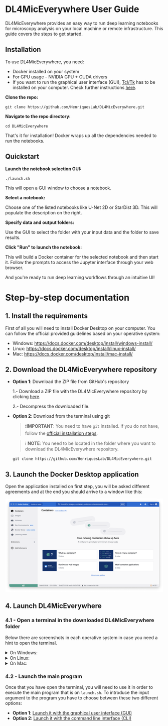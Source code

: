# DL4MicEverywhere User Guide

DL4MicEverywhere provides an easy way to run deep learning notebooks for microscopy analysis on your local machine or remote infrastructure. This guide covers the steps to get started.

## Installation

To use DL4MicEverywhere, you need:

- Docker installed on your system 
- For GPU usage - NVIDIA GPU + CUDA drivers
- If you want to run the graphical user interface (GUI),  [Tcl/Tk](https://www.tcl.tk/) has to be installed on your computer. Check further instructions [here](docs/GUI_USER_GUIDE.md).

**Clone the repo:**

```
git clone https://github.com/HenriquesLab/DL4MicEverywhere.git
```

**Navigate to the repo directory:**

```
cd DL4MicEverywhere
```

That's it for installation! Docker wraps up all the dependencies needed to run the notebooks.

## Quickstart 

**Launch the notebook selection GUI:**

```
./launch.sh
```

This will open a GUI window to choose a notebook. 

**Select a notebook:**

Choose one of the listed notebooks like U-Net 2D or StarDist 3D. This will populate the description on the right.

**Specify data and output folders:** 

Use the GUI to select the folder with your input data and the folder to save results. 

**Click "Run" to launch the notebook:**

This will build a Docker container for the selected notebook and then start it. Follow the prompts to access the Jupyter interface through your web browser.

And you're ready to run deep learning workflows through an intuitive UI!

# Step-by-step documentation

## 1. Install the requirements

First of all you will need to install Docker Desktop on your computer. You can follow the official provided guidelines based on your operative system:

* Windows: https://docs.docker.com/desktop/install/windows-install/
* Linux: https://docs.docker.com/desktop/install/linux-install/
* Mac: https://docs.docker.com/desktop/install/mac-install/

## 2. Download the DL4MicEverywhere repository

* **Option 1**: Download the ZIP file from GitHub's repository

    1.- Download a ZIP file with the DL4MicEverywhere repository by clicking [here](https://github.com/HenriquesLab/DL4MicEverywhere/archive/refs/heads/main.zip).

    2.- Decompress the downloaded file.

* **Option 2**: Download from the terminal using git

    > ❗**IMPORTANT**:
    > You need to have `git` installed. If you do not have, follow the [official installation steps](https://git-scm.com/book/en/v2/Getting-Started-Installing-Git).

    > ℹ️ **NOTE**:
    > You need to be located in the folder where you want to download the DL4MicEverywhere repository.

    ```
    git clone https://github.com/HenriquesLab/DL4MicEverywhere.git
    ```

## 3. Launch the Docker Desktop application

Open the application installed on first step, you will be asked different agreements and at the end you should arrive to a window like this:

![Docker desktop application](https://github.com/HenriquesLab/DL4MicEverywhere/blob/documentation/Wiki%20images/Docker_desktop.png)

## 4. Launch DL4MicEverywhere

### 4.1 - Open a terminal in the downloaded DL4MicEverywhere folder
Below there are screenshots in each operative system in case you need a hint to open the terminal.

<details>
<summary>On Windows:</summary>

Inside the downloaded folder from DL4MicEverywhere, you will need to right-click an empty are of the folder. Then, among those options you will find **Open the terminal** like in the picture below:

<img src="https://github.com/HenriquesLab/DL4MicEverywhere/blob/documentation/Wiki%20images/Terminal_Windows.png" 
     alt="Screenshot launching the terminal on Windows"
     width="60%" 
     height="60%" />

</details>

<details>
<summary>On Linux:</summary>

Inside the downloaded folder from DL4MicEverywhere, you will need to right-click an empty are of the folder. Then, among those options you will find **Open in Terminal** like in the picture below:

<img src="https://github.com/HenriquesLab/DL4MicEverywhere/blob/documentation/Wiki%20images/Terminal_Linux.png" 
     alt="Screenshot launching the terminal on Windows"
     width="60%" 
     height="60%" />

</details>

<details>
<summary>On Mac:</summary>

Located outside the DL4MicEverywhere folder, so you can right-click it. Among those option, you need to choose **New Terminal at Folder** like in the capture bellow:

<img src="https://github.com/HenriquesLab/DL4MicEverywhere/blob/documentation/Wiki%20images/Terminal_Mac.png" 
     alt="Screenshot launching the terminal on Mac"
     width="40%" 
     height="40%"/>

</details>


### 4.2 - Launch the main program
Once that you have open the terminal, you will need to use it in order to execute the main program that is on `launch.sh`. To introduce the input argument to the program you have to choose between these two different options:

* **Option 1**: [Launch it with the graphical user interface (GUI)](docs/GUI_USER_GUIDE.md)
* **Option 2**: [Launch it with the command line interface (CLI)](docs/CLI_USER_GUIDE.md)
